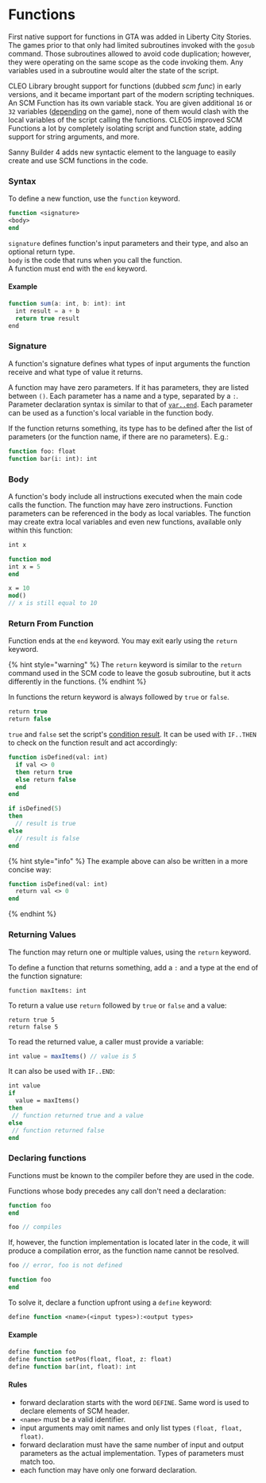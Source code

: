 # Functions

First native support for functions in GTA was added in Liberty City Stories. The games prior to that only had limited subroutines invoked with the `gosub` command. Those subroutines allowed to avoid code duplication; however, they were operating on the same scope as the code invoking them. Any variables used in a subroutine would alter the state of the script.

CLEO Library brought support for functions (dubbed _scm func_) in early versions, and it became important part of the modern scripting techniques. An SCM Function has its own variable stack. You are given additional `16` or `32` variables ([depending](../scm-documentation/gta-limits.md) on the game), none of them would clash with the local variables of the script calling the functions. CLEO5 improved SCM Functions a lot by completely isolating script and function state, adding support for string arguments, and more.

Sanny Builder 4 adds new syntactic element to the language to easily create and use SCM functions in the code.

### Syntax

To define a new function, use the `function` keyword.

```pascal
function <signature>
<body>
end
```

`signature` defines function's input parameters and their type, and also an optional return type.\
`body` is the code that runs when you call the function.\
A function must end with the `end` keyword.&#x20;

#### Example

```typescript
function sum(a: int, b: int): int
  int result = a + b
  return true result
end
```

### Signature

A function's signature defines what types of input arguments the function receive and what type of value it returns.&#x20;

A function may have zero parameters. If it has parameters, they are listed between `()`.  Each parameter has a name and a type, separated by a `:`. Parameter declaration syntax is similar to that of [`var..end`](data-types/variables.md#declaring-a-variable-type). Each parameter can be used as a function's local variable in the function body.

If the function returns something, its type has to be defined after the list of parameters (or the function name, if there are no parameters). E.g.:

```pascal
function foo: float
function bar(i: int): int
```

### Body

A function's body include all instructions executed when the main code calls the function. The function may have zero instructions. Function parameters can be referenced in the body as local variables. The function may create extra local variables and even new functions, available only within this function:

```pascal
int x

function mod
int x = 5
end

x = 10
mod()
// x is still equal to 10
```

### Return From Function

Function ends at the `end` keyword. You may exit early using the `return` keyword.&#x20;

{% hint style="warning" %}
The `return` keyword is similar to the `return` command used in the SCM code to leave the gosub subroutine, but it acts differently in the functions.
{% endhint %}

In functions the return keyword is always followed by `true` or `false`.&#x20;

```pascal
return true
return false
```

`true` and `false` set the script's [condition result](control-flow/conditions.md). It can be used with `IF..THEN` to check on the function result and act accordingly:&#x20;

```pascal
function isDefined(val: int)
  if val <> 0
  then return true
  else return false
  end
end

if isDefined(5)
then
  // result is true
else
  // result is false
end
```

{% hint style="info" %}
The example above can also be written in a more concise way:

```pascal
function isDefined(val: int)
  return val <> 0
end
```
{% endhint %}

### Returning Values

The function may return one or multiple values, using the `return` keyword.&#x20;

To define a function that returns something, add a `:` and a type at the end of the function signature:

```
function maxItems: int
```

To return a value use `return` followed by `true` or `false` and a value:

```
return true 5
return false 5
```

To read the returned value, a caller must provide a variable:

```javascript
int value = maxItems() // value is 5
```

It can also be used with `IF..END`:

```pascal
int value
if 
  value = maxItems()
then
 // function returned true and a value
else
 // function returned false
end
```

### Declaring functions

Functions must be known to the compiler before they are used in the code.

Functions whose body precedes any call don't need a declaration:

```pascal
function foo
end

foo // compiles
```

If, however, the function implementation is located later in the code, it will produce a compilation error, as the function name cannot be resolved.

```pascal
foo // error, foo is not defined

function foo
end
```

To solve it, declare a function upfront using a `define` keyword:

```pascal
define function <name>(<input types>):<output types>
```

#### Example

```pascal
define function foo
define function setPos(float, float, z: float)
define function bar(int, float): int
```

#### Rules

* forward declaration starts with the word `DEFINE`. Same word is used to declare elements of SCM header.
* `<name>` must be a valid identifier.
* input arguments may omit names and only list types `(float, float, float)`.
* forward declaration must have the same number of input and output parameters as the actual implementation. Types of parameters must match too.
* each function may have only one forward declaration.
